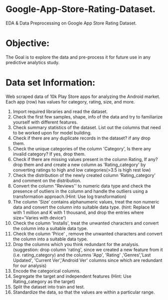 # Google-App-Store-Rating-Dataset.
EDA &amp; Data Preprocessing on Google App Store Rating Dataset.
# Objective:
The Goal is to explore the data and pre-process it for future use in any predictive analytics study.

# Data set Information:
Web scraped data of 10k Play Store apps for analyzing the Android market. Each app (row) has values for
category, rating, size, and more.

1. Import required libraries and read the dataset.
2. Check the first few samples, shape, info of the data and try to familiarize yourself with different features.
3. Check summary statistics of the dataset. List out the columns that need to be worked upon for model
building.
4. Check if there are any duplicate records in the dataset? if any drop them.
5. Check the unique categories of the column 'Category', Is there any invalid category? If yes, drop them.
6. Check if there are missing values present in the column Rating, If any? drop them and and create a new
column as 'Rating_category' by converting ratings to high and low categories(>3.5 is high rest low)
7. Check the distribution of the newly created column 'Rating_category' and comment on the distribution.
8. Convert the column "Reviews'' to numeric data type and check the presence of outliers in the column and
handle the outliers using a transformation approach.(Hint: Use log transformation)
9. The column 'Size' contains alphanumeric values, treat the non numeric data and convert the column into
suitable data type. (hint: Replace M with 1 million and K with 1 thousand, and drop the entries where
size='Varies with device')
10. Check the column 'Installs', treat the unwanted characters and convert the column into a suitable data type.
11. Check the column 'Price' , remove the unwanted characters and convert the column into a suitable data type.
12. Drop the columns which you think redundant for the analysis.(suggestion: drop column 'rating', since we
created a new feature from it (i.e. rating_category) and the columns 'App', 'Rating' ,'Genres','Last Updated',
'Current Ver','Android Ver' columns since which are redundant for our analysis)
13. Encode the categorical columns.
14. Segregate the target and independent features (Hint: Use Rating_category as the target)
15. Split the dataset into train and test.
16. Standardize the data, so that the values are within a particular range.
